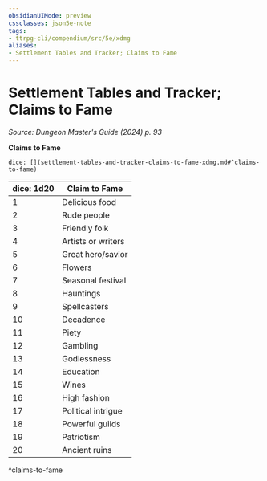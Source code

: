 ```yaml
---
obsidianUIMode: preview
cssclasses: json5e-note
tags:
- ttrpg-cli/compendium/src/5e/xdmg
aliases:
- Settlement Tables and Tracker; Claims to Fame
---
```

# Settlement Tables and Tracker; Claims to Fame
*Source: Dungeon Master's Guide (2024) p. 93* 

**Claims to Fame**

`dice: [](settlement-tables-and-tracker-claims-to-fame-xdmg.md#^claims-to-fame)`

| dice: 1d20 | Claim to Fame |
|------------|---------------|
| 1 | Delicious food |
| 2 | Rude people |
| 3 | Friendly folk |
| 4 | Artists or writers |
| 5 | Great hero/savior |
| 6 | Flowers |
| 7 | Seasonal festival |
| 8 | Hauntings |
| 9 | Spellcasters |
| 10 | Decadence |
| 11 | Piety |
| 12 | Gambling |
| 13 | Godlessness |
| 14 | Education |
| 15 | Wines |
| 16 | High fashion |
| 17 | Political intrigue |
| 18 | Powerful guilds |
| 19 | Patriotism |
| 20 | Ancient ruins |
^claims-to-fame